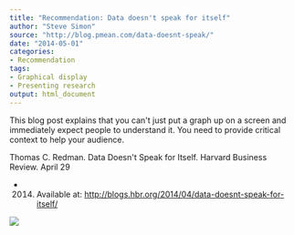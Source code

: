 ```yaml
---
title: "Recommendation: Data doesn't speak for itself"
author: "Steve Simon"
source: "http://blog.pmean.com/data-doesnt-speak/"
date: "2014-05-01"
categories:
- Recommendation
tags:
- Graphical display
- Presenting research
output: html_document
---
```


This blog post explains that you can't just put a graph up on a screen
and immediately expect people to understand it. You need to provide
critical context to help your audience.

<!---More--->

Thomas C. Redman. Data Doesn't Speak for Itself. Harvard Business
Review. April 29
- 2014. Available at:
<http://blogs.hbr.org/2014/04/data-doesnt-speak-for-itself/>

![](http://www.pmean.com/images/images/14/data-doesnt-speak01.png)




